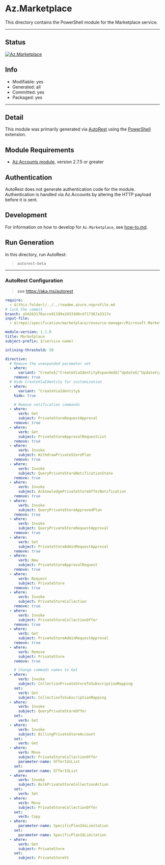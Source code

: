 <!-- region Generated -->
# Az.Marketplace
This directory contains the PowerShell module for the Marketplace service.

---
## Status
[![Az.Marketplace](https://img.shields.io/powershellgallery/v/Az.Marketplace.svg?style=flat-square&label=Az.Marketplace "Az.Marketplace")](https://www.powershellgallery.com/packages/Az.Marketplace/)

## Info
- Modifiable: yes
- Generated: all
- Committed: yes
- Packaged: yes

---
## Detail
This module was primarily generated via [AutoRest](https://github.com/Azure/autorest) using the [PowerShell](https://github.com/Azure/autorest.powershell) extension.

## Module Requirements
- [Az.Accounts module](https://www.powershellgallery.com/packages/Az.Accounts/), version 2.7.5 or greater

## Authentication
AutoRest does not generate authentication code for the module. Authentication is handled via Az.Accounts by altering the HTTP payload before it is sent.

## Development
For information on how to develop for `Az.Marketplace`, see [how-to.md](how-to.md).
<!-- endregion -->

## Run Generation
In this directory, run AutoRest:
> `autorest-beta`

---
### AutoRest Configuration
> see https://aka.ms/autorest

``` yaml
require:
  - $(this-folder)/../../readme.azure.noprofile.md
# lock the commit
branch: a54263176acce91199a19333d6c4717367a3317e
input-file:
  - $(repo)/specification/marketplace/resource-manager/Microsoft.Marketplace/stable/2023-01-01/Marketplace.json

module-version: 1.1.0
title: Marketplace
subject-prefix: $(service-name)

inlining-threshold: 50

directive:
  # Remove the unexpanded parameter set
  - where:
      variant: ^Create$|^CreateViaIdentityExpanded$|^Update$|^UpdateViaIdentity$
    remove: true
  # Hide CreateViaIdentity for customization
  - where:
      variant: ^CreateViaIdentity$
    hide: true

    # Remove notification commands
  - where:
      verb: Get
      subject: PrivateStoreRequestApproval
    remove: true
  - where:
      verb: Get
      subject: PrivateStoreApprovalRequestList
    remove: true
  - where:
      verb: Invoke
      subject: WithdrawPrivateStorePlan
    remove: true
  - where:
      verb: Invoke
      subject: QueryPrivateStoreNotificationState
    remove: true
  - where:
      verb: Invoke
      subject: AcknowledgePrivateStoreOfferNotification
    remove: true
  - where:
      verb: Invoke
      subject: QueryPrivateStoreApprovedPlan
    remove: true
  - where:
      verb: Invoke
      subject: QueryPrivateStoreRequestApproval
    remove: true
  - where:
      verb: Set
      subject: PrivateStoreAdminRequestApproval
    remove: true
  - where:
      verb: New
      subject: PrivateStoreApprovalRequest
    remove: true
  - where:
      verb: Request
      subject: PrivateStore
    remove: true
  - where:
      verb: Invoke
      subject: PrivateStoreCollection
    remove: true
  - where:
      verb: Invoke
      subject: PrivateStoreCollectionOffer
    remove: true
  - where:
      verb: Get
      subject: PrivateStoreAdminRequestApproval
    remove: true
  - where:
      verb: Remove
      subject: PrivateStore
    remove: true

    # Change commads names to Get
  - where:
      verb: Invoke
      subject: CollectionPrivateStoreToSubscriptionMapping
    set:
      verb: Get
      subject: CollectionToSubscriptionMapping
  - where:
      verb: Invoke
      subject: QueryPrivateStoreOffer
    set:
      verb: Get
  - where:
      verb: Invoke
      subject: BillingPrivateStoreAccount
    set:
      verb: Get
  - where:
      verb: Move
      subject: PrivateStoreCollectionOffer
      parameter-name: OfferIdsList 
    set:
      parameter-name: OfferIdList 
  - where:
      verb: Invoke
      subject: BulkPrivateStoreCollectionAction
    set:
      verb: Set
  - where:
      verb: Move
      subject: PrivateStoreCollectionOffer
    set:
      verb: Copy
  - where:
      parameter-name: SpecificPlanIdsLimitation 
    set:
      parameter-name: SpecificPlanIdLimitation 
  - where:
      verb: Get
      subject: PrivateStore
    set:
      subject: PrivateStoreV1

   
```
